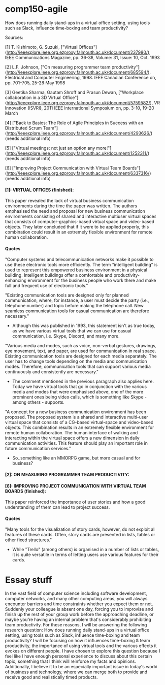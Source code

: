 # comp150-agile
How does running daily stand-ups in a virtual office setting, using tools such as Slack, influence time-boxing and team productivity?

Sources:

[1] T. Kishimoto, G. Suzuki, ["Virtual Offices"] (http://ieeexplore.ieee.org.ezproxy.falmouth.ac.uk/document/237980/), IEEE Communications Magazine, pp. 36-38, Volume: 31, Issue: 10, Oct. 1993

[2] L.F. Johnson, ["On measuring programmer team productivity"] (http://ieeexplore.ieee.org.ezproxy.falmouth.ac.uk/document/685594/), Electrical and Computer Engineering, 1998. IEEE Canadian Conference on, pp. 701–705, 25-28 May 1998 

[3] Geetika Sharma, Gautam Shroff and Prasun Dewan, ["Workplace collaboration in a 3D Virtual Office"] (http://ieeexplore.ieee.org.ezproxy.falmouth.ac.uk/document/5759582/), VR Innovation (ISVRI), 2011 IEEE International Symposium on, pp. 3-10, 19-20 March

[4] ["Back to Basics: The Role of Agile Principles in Success with an Distributed Scrum Team"] (http://ieeexplore.ieee.org.ezproxy.falmouth.ac.uk/document/4293626/) (needs additional info)

[5] ["Virtual meetings: not just an option any more!"] (http://ieeexplore.ieee.org.ezproxy.falmouth.ac.uk/document/1252311/) (needs additional info)

[6] ["Improving Project Communication with Virtual Team Boards"] (http://ieeexplore.ieee.org.ezproxy.falmouth.ac.uk/document/6337316/) (needs additional info)



#### [1]: VIRTUAL OFFICES (finished):

This paper revealed the lack of virtual business communication environments during the time the paper was written. The authors emphasised the need and proposal for new business communication environments consisting of shared and interactive multiuser virtual spaces that consists of computer-graphics-based virtual space and video-based objects. They later concluded that if it were to be applied properly, this combination could result in an extremely flexible environment for remote human collaboration.


#### Quotes

"Computer systems and telecommunication networks make it possible to use these electronic tools more efficiently. The term “intelligent building” is used to represent this empowered business environment in a physical building. Intelligent buildings offer a comfortable and productivity-enhancing environment for the business people who work there and make full and frequent use of electronic tools."

"Existing communication tools are designed only for planned communication, where, for instance, a user must decide the party (i.e., telephone number) and topic before making the telephone call. New seamless communication tools for casual communication are therefore necessary." 
- Although this was published in 1993, this statement isn't as true today, as we have various virtual tools that we can use for casual communication, i.e. Skype, Discord, and many more. 

"Various media and modes, such as voice, non-verbal gestures, drawings, eye movement, text, and paper, are used for communication in real space. Existing communication tools are designed for each media separately. The user has to change tools depending on the media and communication modes. Therefore, communication tools that can support various media continuously and consistently are necessary." 
- The comment mentioned in the previous paragraph also applies here. Today we have virtual tools that go in conjunction with the various media and modes that were emphasised above, one of the more prominent ones being video calls, which is something like Skype - among others - supports.

"A concept for a new business communication environment has been proposed. The proposed system is a shared and interactive multi-user virtual space that consists of a CG-based virtual-space and video-based objects. This combination results in an extremely flexible environment for remote human collaboration. The human interface of walking and interacting within the virtual space offers a new dimension in daily communication activities. This feature should play an important role in future communication services."
- So..something like an MMORPG game, but more casual and for business?

#### [2]: ON MEASURING PROGRAMMER TEAM PRODUCTIVITY:

#### [6]: IMPROVING PROJECT COMMUNICATION WITH VIRTUAL TEAM BOARDS (finished):

This paper reinforced the importance of user stories and how a good understanding of them can lead to project success. 


#### Quotes
"Many tools for the visualization of story cards, however, do not exploit all features of these cards. Often, story cards are presented in lists, tables or other fixed structures."
- While "Trello" (among others) is organised in a number of lists or tables, it is quite versatile in terms of letting users use various features for their cards.

# Essay stuff
In the vast field of computer science including software development, computer networks, and many other computing areas, you will always encounter barriers and time constraints whether you expect them or not. Suddenly your colleague is absent one day, forcing you to improvise and finish up the rest of your group work before the approaching deadline, or maybe you're having an internal problem that's considerably prohibiting team productivity. For these reasons, I will be answering the following research question: How does running daily stand-ups in a virtual office setting, using tools such as Slack, influence time-boxing and team productivity? I will be focusing on how it influences time-boxing & team productivity, the importance of using virtual tools and the various effects it evokes on different people. I have chosen to explore this question because I feel like I have enough personal experience to discuss about this certain topic, something that I think will reinforce my facts and opinions. Additionally, I believe it to be an especially important issue in today's world of business and technology, where we can merge both to provide and receive good and realistically timed products. 
